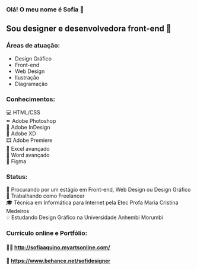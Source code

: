 ### Olá! O meu nome é Sofia 🌺

## Sou designer e desenvolvedora front-end 🎨

### Áreas de atuação:

- Design Gráfico
- Front-end
- Web Design
- Ilustração
- Diagramação 

### Conhecimentos:

💻 HTML/CSS </br>
✒ Adobe Photoshop </br>
📖 Adobe InDesign </br>
📏 Adobe XD </br>
🎞 Adobe Premiere </br>
🧮 Excel avançado </br>
📝 Word avançado </br>
📐 Figma </br>

### Status:

📌 Procurando por um estágio em Front-end, Web Design ou Design Gráfico </br>
🎨 Trabalhando como Freelancer </br>
🎓 Técnica em Informática para Internet pela Etec Profa Maria Cristina Medeiros </br> 
💡 Estudando Design Gráfico na Universidade Anhembi Morumbi

### Currículo online e Portfólio:

#### 👩‍💻 http://sofiaaquino.myartsonline.com/
#### 📒 https://www.behance.net/sofidesigner

